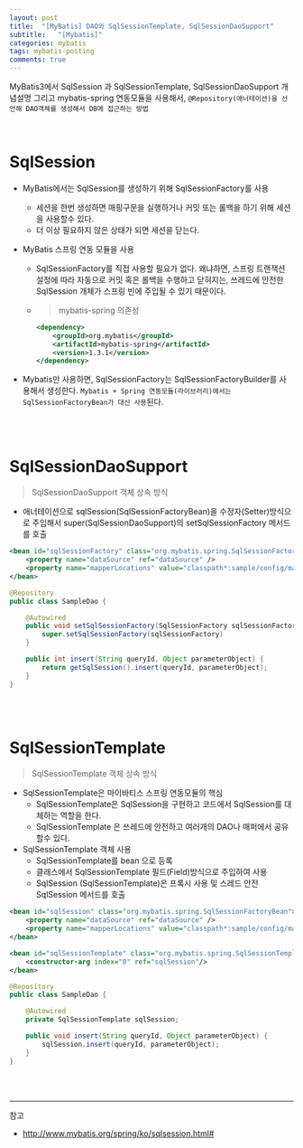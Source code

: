 ```yaml
---
layout: post
title:  "[MyBatis] DAO와 SqlSessionTemplate, SqlSessionDaoSupport"
subtitle:   "[Mybatis]"
categories: mybatis
tags: mybatis-posting
comments: true
---
```


MyBatis3에서 SqlSession 과 SqlSessionTemplate, SqlSessionDaoSupport 개념설명 그리고 mybatis-spring 연동모듈을 사용해서, `@Repository(애너테이션)을 선언해 DAO객체를 생성해서 DB에 접근하는 방법`

<br>


# SqlSession

- MyBatis에서는 SqlSession를 생성하기 위해 SqlSessionFactory를 사용
    + 세션을 한번 생성하면 매핑구문을 실행하거나 커밋 또는 롤백을 하기 위해 세션을 사용할수 있다.
    + 더 이상 필요하지 않은 상태가 되면 세션을 닫는다.

- MyBatis 스프링 연동 모듈을 사용
    + SqlSessionFactory를 직접 사용할 필요가 없다. 왜냐하면, 스프링 트랜잭션 설정에 따라 자동으로 커밋 혹은 롤백을 수행하고 닫혀지는, 쓰레드에 안전한 SqlSession 개체가 스프링 빈에 주입될 수 있기 때문이다.
    + > mybatis-spring 의존성
        ```xml
        <dependency>
            <groupId>org.mybatis</groupId>
            <artifactId>mybatis-spring</artifactId>
            <version>1.3.1</version>
        </dependency>
        ```
- Mybatis만 사용하면, SqlSessionFactory는 SqlSessionFactoryBuilder를 사용해서 생성한다. `Mybatis + Spring 연동모듈(라이브러리)에서는 SqlSessionFactoryBean가 대신 사용`된다.

<br><br>


# SqlSessionDaoSupport

> SqlSessionDaoSupport 객체 상속 방식

- 애너테이션으로 sqlSession(SqlSessionFactoryBean)을 수정자(Setter)방식으로 주입해서 super(SqlSessionDaoSupport)의 setSqlSessionFactory 메서드를 호출

```xml
<bean id="sqlSessionFactory" class="org.mybatis.spring.SqlSessionFactoryBean">
    <property name="dataSource" ref="dataSource" />
    <property name="mapperLocations" value="classpath*:sample/config/mappers/**/*.xml" />
</bean>
```

```java
@Repository
public class SampleDao {

    @Autowired
    public void setSqlSessionFactory(SqlSessionFactory sqlSessionFactory) {
        super.setSqlSessionFactory(sqlSessionFactory)
    }

    public int insert(String queryId, Object parameterObject) {
        return getSqlSession().insert(queryId, parameterObject);
    }
}
```

<br><br>


# SqlSessionTemplate

> SqlSessionTemplate 객체 상속 방식

- SqlSessionTemplate은 마이바티스 스프링 연동모듈의 핵심
    + SqlSessionTemplate은 SqlSession을 구현하고 코드에서 SqlSession를 대체하는 역할을 한다. 
    + SqlSessionTemplate 은 쓰레드에 안전하고 여러개의 DAO나 매퍼에서 공유할수 있다. 
- SqlSessionTemplate 객체 사용
    + SqlSessionTemplate를 bean 으로 등록
    + 클래스에서 SqlSessionTemplate 필드(Field)방식으로 주입하여 사용
    + SqlSession (SqlSessionTemplate)은 프록시 사용 및 스레드 안전 SqlSession 메서드를 호출

```xml
<bean id="sqlSession" class="org.mybatis.spring.SqlSessionFactoryBean">
    <property name="dataSource" ref="dataSource" />
    <property name="mapperLocations" value="classpath*:sample/config/mappers/**/*.xml" />
</bean>

<bean id="sqlSessionTemplate" class="org.mybatis.spring.SqlSessionTemplate">
    <constructor-arg index="0" ref="sqlSession"/>
</bean> 
```

```java
@Repository
public class SampleDao {

    @Autowired
    private SqlSessionTemplate sqlSession;

    public void insert(String queryId, Object parameterObject) {
        sqlSession.insert(queryId, parameterObject);
    }
}
```


<br><br>

---
참고
- http://www.mybatis.org/spring/ko/sqlsession.html#
